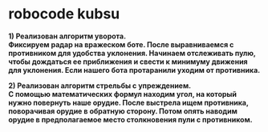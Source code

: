 # robocode kubsu
<b>1) Реализован алгоритм уворота.
    <br>Фиксируем радар на вражеском боте. После выравниваемся с противником для удобства уклонения. Начинаем отслеживать пулю, чтобы дождаться ее приближения и свести к минимуму движения для уклонения. Если нашего бота протаранили уходим от противника.

<p>2) Реализован алгоритм стрельбы с упреждением.
    <br>С помощью математических формул находим угол, на который нужно повернуть наше орудие. После выстрела ищем противника, поворачивая орудие в обратную сторону. Потом опять наводим орудие в предполагаемое место столкновения пули с противником.
